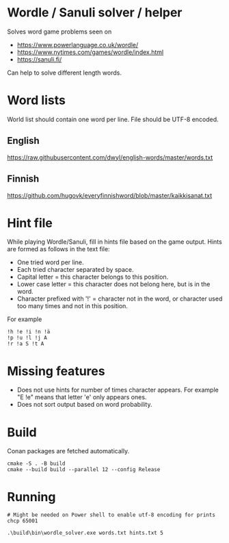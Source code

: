 # Wordle / Sanuli solver / helper

Solves word game problems seen on 
- https://www.powerlanguage.co.uk/wordle/
- https://www.nytimes.com/games/wordle/index.html
- https://sanuli.fi/

Can help to solve different length words.

# Word lists

World list should contain one word per line. File should be UTF-8 encoded.

## English

https://raw.githubusercontent.com/dwyl/english-words/master/words.txt


## Finnish

https://github.com/hugovk/everyfinnishword/blob/master/kaikkisanat.txt

# Hint file

While playing Wordle/Sanuli, fill in hints file based on the game output.
Hints are formed as follows in the text file:
- One tried word per line.
- Each tried character separated by space.
- Capital letter = this character belongs to this position.
- Lower case letter = this character does not belong here, but is in the word.
- Character prefixed with '!' = character not in the word, or character used too many times and not in this position.

For example
```
!h !e !i !n !ä
!p !u !l !j A
!r !a S !t A
```

# Missing features

- Does not use hints for number of times character appears. For example "E !e" means that letter 'e' only appears ones.
- Does not sort output based on word probability.

# Build

Conan packages are fetched automatically.

```
cmake -S . -B build
cmake --build build --parallel 12 --config Release
```

# Running

```
# Might be needed on Power shell to enable utf-8 encoding for prints
chcp 65001

.\build\bin\wordle_solver.exe words.txt hints.txt 5
```

